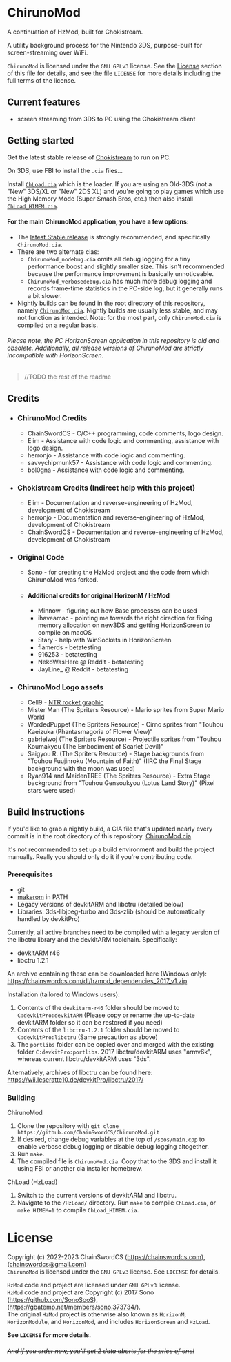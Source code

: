 ﻿# ChirunoMod

A continuation of HzMod, built for Chokistream.

A utility background process for the Nintendo 3DS, purpose-built for screen-streaming over WiFi.

`ChirunoMod` is licensed under the `GNU GPLv3` license. See the [License](#license) section of this file for details, and see the file `LICENSE` for more details including the full terms of the license.

## Current features
* screen streaming from 3DS to PC using the Chokistream client

## Getting started

Get the latest stable release of [Chokistream](https://github.com/Eiim/Chokistream/releases) to run on PC.

On 3DS, use FBI to install the `.cia` files...

Install [`ChLoad.cia`](HzLoad/ChLoad.cia) which is the loader. If you are using an Old-3DS (not a "New" 3DS/XL or "New" 2DS XL) and you're going to play games which use the High Memory Mode (Super Smash Bros, etc.) then also install [`ChLoad_HIMEM.cia`](HzLoad/ChLoad_HIMEM.cia).

#### For the main ChirunoMod application, you have a few options:
- The [latest Stable release](https://github.com/ChainSwordCS/ChirunoMod/releases) is strongly recommended, and specifically `ChirunoMod.cia`.
- There are two alternate cias:
  - `ChirunoMod_nodebug.cia` omits all debug logging for a tiny performance boost and slightly smaller size. This isn't recommended because the performance improvement is basically unnoticeable.
  - `ChirunoMod_verbosedebug.cia` has much more debug logging and records frame-time statistics in the PC-side log, but it generally runs a bit slower.
- Nightly builds can be found in the root directory of this repository, namely [`ChirunoMod.cia`](ChirunoMod.cia). Nightly builds are usually less stable, and may not function as intended. Note: for the most part, only `ChirunoMod.cia` is compiled on a regular basis.

###### Please note, the PC HorizonScreen application in this repository is old and obsolete. Additionally, all release versions of ChirunoMod are strictly incompatible with HorizonScreen.

> //TODO the rest of the readme

## Credits
- ### ChirunoMod Credits
  - ChainSwordCS - C/C++ programming, code comments, logo design.
  - Eiim - Assistance with code logic and commenting, assistance with logo design.
  - herronjo - Assistance with code logic and commenting.
  - savvychipmunk57 - Assistance with code logic and commenting.
  - bol0gna - Assistance with code logic and commenting.
  
- ### Chokistream Credits (Indirect help with this project)
  - Eiim - Documentation and reverse-engineering of HzMod, development of Chokistream
  - herronjo - Documentation and reverse-engineering of HzMod, development of Chokistream
  - ChainSwordCS - Documentation and reverse-engineering of HzMod, development of Chokistream
  
- ### Original Code
  - Sono - for creating the HzMod project and the code from which ChirunoMod was forked.
  
  - #### Additional credits for original HorizonM / HzMod
    - Minnow - figuring out how Base processes can be used
    - ihaveamac - pointing me towards the right direction for fixing memory allocation on new3DS and getting HorizonScreen to compile on macOS
    - Stary - help with WinSockets in HorizonScreen
    - flamerds - betatesting
    - 916253 - betatesting
    - NekoWasHere @ Reddit - betatesting
    - JayLine_ @ Reddit - betatesting

- ### ChirunoMod Logo assets
  - Cell9 - [NTR rocket graphic](https://github.com/44670/BootNTR/blob/master/resources/icon.png)
  - Mister Man (The Spriters Resource) - Mario sprites from Super Mario World
  - WordedPuppet (The Spriters Resource) - Cirno sprites from "Touhou Kaeizuka (Phantasmagoria of Flower View)"
  - gabrielwoj (The Spriters Resource) - Projectile sprites from "Touhou Koumakyou (The Embodiment of Scarlet Devil)"
  - Saigyou R. (The Spriters Resource) - Stage backgrounds from "Touhou Fuujinroku (Mountain of Faith)" (IIRC the Final Stage background with the moon was used)
  - Ryan914 and MaidenTREE (The Spriters Resource) - Extra Stage background from "Touhou Gensoukyou (Lotus Land Story)" (Pixel stars were used)

## Build Instructions

If you'd like to grab a nightly build, a CIA file that's updated nearly every commit is in the root directory of this repository. [ChirunoMod.cia](ChirunoMod.cia)

It's not recommended to set up a build environment and build the project manually. Really you should only do it if you're contributing code.

### Prerequisites

* git
* [makerom](https://github.com/3DSGuy/Project_CTR/releases?q=makerom) in PATH
* Legacy versions of devkitARM and libctru (detailed below)
* Libraries: 3ds-libjpeg-turbo and 3ds-zlib (should be automatically handled by devkitPro)

Currently, all active branches need to be compiled with a legacy version of the libctru library and the devkitARM toolchain. Specifically:
* devkitARM r46
* libctru 1.2.1

An archive containing these can be downloaded here (Windows only): <https://chainswordcs.com/dl/hzmod_dependencies_2017_v1.zip>

Installation (tailored to Windows users):
1. Contents of the `devkitarm-r46` folder should be moved to `C:devkitPro:devkitARM` (Please copy or rename the up-to-date devkitARM folder so it can be restored if you need)
2. Contents of the `libctru-1.2.1` folder should be moved to `C:devkitPro:libctru` (Same precaution as above)
3. The `portlibs` folder can be copied over and merged with the existing folder `C:devkitPro:portlibs`. 2017 libctru/devkitARM uses "armv6k", whereas current libctru/devkitARM uses "3ds".

Alternatively, archives of libctru can be found here: <https://wii.leseratte10.de/devkitPro/libctru/2017/>

### Building

ChirunoMod

1. Clone the repository with `git clone https://github.com/ChainSwordCS/ChirunoMod.git`
2. If desired, change debug variables at the top of `/soos/main.cpp` to enable verbose debug logging or disable debug logging altogether.
3. Run `make`.
4. The compiled file is `ChirunoMod.cia`. Copy that to the 3DS and install it using FBI or another cia installer homebrew.

ChLoad (HzLoad)

1. Switch to the current versions of devkitARM and libctru.
2. Navigate to the `/HzLoad/` directory. Run `make` to compile `ChLoad.cia`, or `make HIMEM=1` to compile `ChLoad_HIMEM.cia`.

# License

Copyright (c) 2022-2023 ChainSwordCS (https://chainswordcs.com), (chainswordcs@gmail.com)<br>
`ChirunoMod` is licensed under the `GNU GPLv3` license. See `LICENSE` for details.

`HzMod` code and project are licensed under `GNU GPLv3` license.<br>
`HzMod` code and project are Copyright (c) 2017 Sono (https://github.com/SonoSooS), (https://gbatemp.net/members/sono.373734/).<br>
The original `HzMod` project is otherwise also known as `HorizonM`, `HorizonModule`, and `HorizonMod`, and includes `HorizonScreen` and `HzLoad`.

**See `LICENSE` for more details.**

###### ~~And if you order now, you'll get 2 data aborts for the price of one!~~
